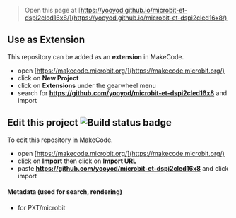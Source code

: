 
> Open this page at [https://yooyod.github.io/microbit-et-dspi2cled16x8/](https://yooyod.github.io/microbit-et-dspi2cled16x8/)

## Use as Extension

This repository can be added as an **extension** in MakeCode.

* open [https://makecode.microbit.org/](https://makecode.microbit.org/)
* click on **New Project**
* click on **Extensions** under the gearwheel menu
* search for **https://github.com/yooyod/microbit-et-dspi2cled16x8** and import

## Edit this project ![Build status badge](https://github.com/yooyod/microbit-et-dspi2cled16x8/workflows/MakeCode/badge.svg)

To edit this repository in MakeCode.

* open [https://makecode.microbit.org/](https://makecode.microbit.org/)
* click on **Import** then click on **Import URL**
* paste **https://github.com/yooyod/microbit-et-dspi2cled16x8** and click import


#### Metadata (used for search, rendering)

* for PXT/microbit
<script src="https://makecode.com/gh-pages-embed.js"></script><script>makeCodeRender("{{ site.makecode.home_url }}", "{{ site.github.owner_name }}/{{ site.github.repository_name }}");</script>
